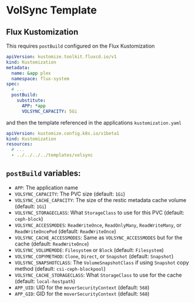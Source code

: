 # VolSync Template
## Flux Kustomization
This requires `postBuild` configured on the Flux Kustomization
```yaml
apiVersion: kustomize.toolkit.fluxcd.io/v1
kind: Kustomization
metadata:
  name: &app plex
  namespace: flux-system
spec:
  # ...
  postBuild:
    substitute:
      APP: *app
      VOLSYNC_CAPACITY: 5Gi
```
and then the template referenced in the applications `kustomization.yaml`
```yaml
apiVersion: kustomize.config.k8s.io/v1beta1
kind: Kustomization
resources:
  # ...
  - ../../../../templates/volsync
```

## `postBuild` variables:
* `APP`: The application name
* `VOLSYNC_CAPACITY`: The PVC size (default: `1Gi`)
* `VOLSYNC_CACHE_CAPACITY`: The size of the restic metadata cache volume (default: `1Gi`)
* `VOLSYNC_STORAGECLASS`: What `StorageClass` to use for this PVC (default: `ceph-block`)
* `VOLSYNC_ACCESSMODES`: `ReadWriteOnce`, `ReadOnlyMany`, `ReadWriteMany`, or `ReadWriteOncePod` (default: `ReadWriteOnce`)
* `VOLSYNC_CACHE_ACCESSMODES`: Same as `VOLSYNC_ACCESSMODES` but for the cache (default: `ReadWriteOnce`)
* `VOLSYNC_VOLUMEMODE`: `Filesystem` or `Block` (default: `Filesystem`)
* `VOLSYNC_COPYMETHOD`: `Clone`, `Direct`, or `Snapshot` (default: `Snapshot`)
* `VOLSYNC_SNAPSHOTCLASS`: The `VolumeSnapshotClass` if using `Snapshot` copy method (default: `csi-ceph-blockpool`)
* `VOLSYNC_CACHE_STORAGECLASS`: What `StorageClass` to use for the cache (default: `local-hostpath`)
* `APP_UID`: UID for the `moverSecurityContext` (default: `568`)
* `APP_GID`: GID for the `moverSecurityContext` (default: `568`)
